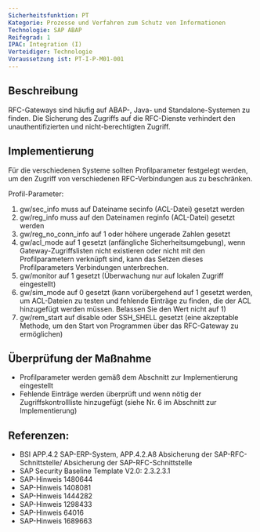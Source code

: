 ```yaml
---
Sicherheitsfunktion: PT
Kategorie: Prozesse und Verfahren zum Schutz von Informationen
Technologie: SAP ABAP
Reifegrad: 1
IPAC: Integration (I)
Verteidiger: Technologie
Voraussetzung ist: PT-I-P-M01-001
---
```


## Beschreibung

RFC-Gateways sind häufig auf ABAP-, Java- und Standalone-Systemen zu finden. Die Sicherung des Zugriffs auf die RFC-Dienste verhindert den unauthentifizierten und nicht-berechtigten Zugriff.

## Implementierung

Für die verschiedenen Systeme sollten Profilparameter festgelegt werden, um den Zugriff von verschiedenen RFC-Verbindungen aus zu beschränken.

Profil-Parameter:

1. gw/sec_info muss auf Dateiname secinfo (ACL-Datei) gesetzt werden
2. gw/reg_info muss auf den Dateinamen reginfo (ACL-Datei) gesetzt werden
3. gw/reg_no_conn_info auf 1 oder höhere ungerade Zahlen gesetzt
4. gw/acl_mode auf 1 gesetzt (anfängliche Sicherheitsumgebung), wenn Gateway-Zugriffslisten nicht existieren oder nicht mit den Profilparametern verknüpft sind, kann das Setzen dieses Profilparameters Verbindungen unterbrechen.
5. gw/monitor auf 1 gesetzt (Überwachung nur auf lokalen Zugriff eingestellt)
6. gw/sim_mode auf 0 gesetzt (kann vorübergehend auf 1 gesetzt werden, um ACL-Dateien zu testen und fehlende Einträge zu finden, die der ACL hinzugefügt werden müssen. Belassen Sie den Wert nicht auf 1)
7. gw/rem_start auf disable oder SSH_SHELL gesetzt (eine akzeptable Methode, um den Start von Programmen über das RFC-Gateway zu ermöglichen)

## Überprüfung der Maßnahme

- Profilparameter werden gemäß dem Abschnitt zur Implementierung eingestellt
- Fehlende Einträge werden überprüft und wenn nötig der Zugriffskontrollliste hinzugefügt (siehe Nr. 6 im Abschnitt zur Implementierung)

## Referenzen:
- BSI APP.4.2 SAP-ERP-System, APP.4.2.A8 Absicherung der SAP-RFC-Schnittstelle/ Absicherung der SAP-RFC-Schnittstelle
- SAP Security Baseline Template V2.0: 2.3.2.3.1
- SAP-Hinweis 1480644
- SAP-Hinweis 1408081
- SAP-Hinweis 1444282
- SAP-Hinweis 1298433
- SAP-Hinweis 64016
- SAP-Hinweis 1689663
